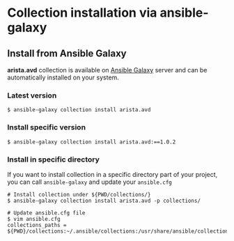 # Collection installation via ansible-galaxy

## Install from Ansible Galaxy

__arista.avd__ collection is available on [Ansible Galaxy](https://galaxy.ansible.com/arista/avd) server and can be automatically installed on your system.

### Latest version

```shell
$ ansible-galaxy collection install arista.avd
```

### Install specific version

```shell
$ ansible-galaxy collection install arista.avd:==1.0.2
```

### Install in specific directory

If you want to install collection in a specific directory part of your project, you can call `ansible-galaxy` and update your `ansible.cfg`

```shell
# Install collection under ${PWD/collections/}
$ ansible-galaxy collection install arista.avd -p collections/

# Update ansible.cfg file
$ vim ansible.cfg
collections_paths = ${PWD}/collections:~/.ansible/collections:/usr/share/ansible/collections
```
